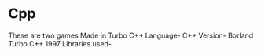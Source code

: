 # Cpp
These are two games Made in Turbo C++
Language- C++
Version- Borland Turbo C++ 1997
Libraries used- 
